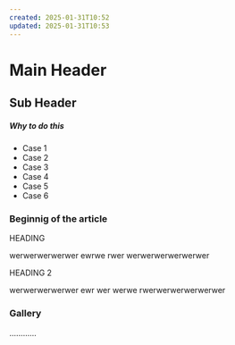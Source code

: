 ```yaml
---
created: 2025-01-31T10:52
updated: 2025-01-31T10:53
---
```

# Main Header

## Sub Header

##### Why to do this

- Case 1
- Case 2
- Case 3
- Case 4
- Case 5
- Case 6

### Beginnig of the article

HEADING

werwerwerwerwer
ewrwe
rwer
werwerwerwerwerwer

HEADING 2

werwerwerwerwer
ewr
wer
werwe
rwerwerwerwerwerwer

### Gallery

............
